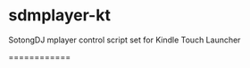 sdmplayer-kt
============

SotongDJ mplayer control script set for Kindle Touch Launcher

============
